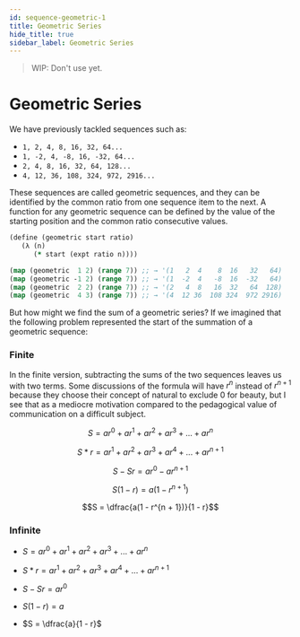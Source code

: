 ```yaml
---
id: sequence-geometric-1
title: Geometric Series
hide_title: true
sidebar_label: Geometric Series
---
```


> WIP: Don't use yet.

# Geometric Series

We have previously tackled sequences such as:

 * `1, 2, 4, 8, 16, 32, 64...`
 * `1, -2, 4, -8, 16, -32, 64...`
 * `2, 4, 8, 16, 32, 64, 128...`
 * `4, 12, 36, 108, 324, 972, 2916...`

These sequences are called geometric sequences, and they can be identified by
the common ratio from one sequence item to the next. A function for any 
geometric sequence can be defined by the value of the starting position and the 
common ratio consecutive values.

``` clojure
(define (geometric start ratio)
   (λ (n) 
      (* start (expt ratio n))))

(map (geometric  1 2) (range 7)) ;; → '(1   2  4    8  16   32   64)
(map (geometric -1 2) (range 7)) ;; → '(1  -2  4   -8  16  -32   64)
(map (geometric  2 2) (range 7)) ;; → '(2   4  8   16  32   64  128)
(map (geometric  4 3) (range 7)) ;; → '(4  12 36  108 324  972 2916)
```

But how might we find the sum of a geometric series? If we imagined that the
following problem represented the start of the summation of a geometric sequence:

### Finite

In the finite version, subtracting the sums of the two sequences leaves us with
two terms. Some discussions of the formula will have $r^n$ instead of 
$r^{n + 1}$ because they choose their concept of natural to exclude $0$ for 
beauty, but I see that as a mediocre motivation compared to the pedagogical
value of communication on a difficult subject.

$$S = ar^0 + ar^1 + ar^2 + ar^3 + ... + ar^n$$

$$S * r = ar^1 + ar^2 + ar^3 + ar^4 + ... + ar^{n + 1}$$

$$S - Sr = ar^0 - ar^{n + 1}$$

$$S(1 - r) = a(1 - r^{n + 1})$$

$$S = \dfrac{a(1 - r^{n + 1})}{1 - r}$$

### Infinite

* $S = ar^0 + ar^1 + ar^2 + ar^3 + ... + ar^n$
* $S * r = ar^1 + ar^2 + ar^3 + ar^4 + ... + ar^{n + 1}$
* $S - Sr = ar^0$
* $S(1 - r) = a$

* $S = \dfrac{a}{1 - r}$

